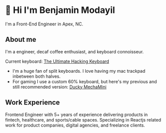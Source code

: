 # 👋 Hi I'm Benjamin Modayil

I'm a Front-End Engineer in Apex, NC.

## About me

I'm a engineer, decaf coffee enthusiast, and keyboard connoisseur.

Current keyboard: [The Ultimate Hacking Keyboard](https://ultimatehackingkeyboard.com)

- I'm a huge fan of split keyboards. I love having my mac trackpad inbetween both halves.
- For gaming I use a custom 60% keyboard, but here's my previous and still recommended version: [Ducky MechaMini](https://www.duckychannel.com.tw/en/Ducky-Mecha-Mini)

## Work Experience

Frontend Engineer with 5+ years of experience delivering products in fintech, healthcare, and sports/cable spaces. Specializing in Reactjs related work for product companies, digital agencies, and freelance clients.
